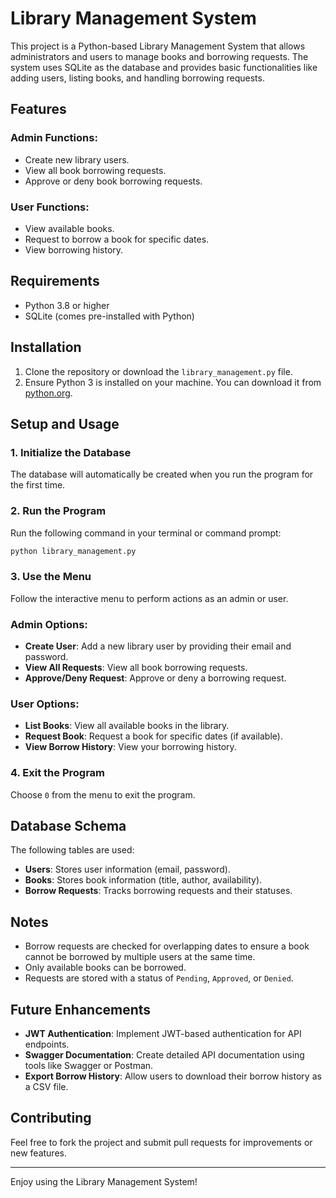 
# Library Management System

This project is a Python-based Library Management System that allows administrators and users to manage books and borrowing requests. The system uses SQLite as the database and provides basic functionalities like adding users, listing books, and handling borrowing requests.

## Features

### Admin Functions:
- Create new library users.
- View all book borrowing requests.
- Approve or deny book borrowing requests.

### User Functions:
- View available books.
- Request to borrow a book for specific dates.
- View borrowing history.

## Requirements

- Python 3.8 or higher
- SQLite (comes pre-installed with Python)

## Installation

1. Clone the repository or download the `library_management.py` file.
2. Ensure Python 3 is installed on your machine. You can download it from [python.org](https://www.python.org/).

## Setup and Usage

### 1. Initialize the Database
The database will automatically be created when you run the program for the first time.

### 2. Run the Program
Run the following command in your terminal or command prompt:
```bash
python library_management.py
```

### 3. Use the Menu
Follow the interactive menu to perform actions as an admin or user.

### Admin Options:
- **Create User**: Add a new library user by providing their email and password.
- **View All Requests**: View all book borrowing requests.
- **Approve/Deny Request**: Approve or deny a borrowing request.

### User Options:
- **List Books**: View all available books in the library.
- **Request Book**: Request a book for specific dates (if available).
- **View Borrow History**: View your borrowing history.

### 4. Exit the Program
Choose `0` from the menu to exit the program.

## Database Schema

The following tables are used:
- **Users**: Stores user information (email, password).
- **Books**: Stores book information (title, author, availability).
- **Borrow Requests**: Tracks borrowing requests and their statuses.

## Notes

- Borrow requests are checked for overlapping dates to ensure a book cannot be borrowed by multiple users at the same time.
- Only available books can be borrowed.
- Requests are stored with a status of `Pending`, `Approved`, or `Denied`.

## Future Enhancements

- **JWT Authentication**: Implement JWT-based authentication for API endpoints.
- **Swagger Documentation**: Create detailed API documentation using tools like Swagger or Postman.
- **Export Borrow History**: Allow users to download their borrow history as a CSV file.

## Contributing

Feel free to fork the project and submit pull requests for improvements or new features.


---

Enjoy using the Library Management System!
